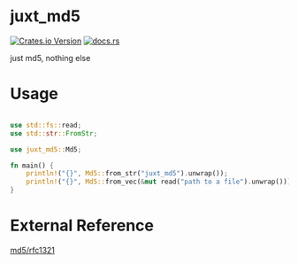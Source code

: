 juxt_md5
================

[![Crates.io Version](https://img.shields.io/crates/v/juxt_md5?style=flat)](https://crates.io/crates/juxt_md5)
[![docs.rs](https://img.shields.io/docsrs/juxt_md5?style=flat&logo=docsdotrs)](https://docs.rs/juxt_md5/latest/juxt_md5/)
<!-- [![Codecov](https://img.shields.io/codecov/c/gh/wolfired/juxt?token=95IHYGJI9H&style=flat&logo=codecov)](https://app.codecov.io/gh/wolfired/juxt) -->

just md5, nothing else

# Usage

```rust

use std::fs::read;
use std::str::FromStr;

use juxt_md5::Md5;

fn main() {
    println!("{}", Md5::from_str("juxt_md5").unwrap());
    println!("{}", Md5::from_vec(&mut read("path to a file").unwrap()));
}

```

# External Reference

[md5/rfc1321](https://www.ietf.org/rfc/rfc1321.txt)
